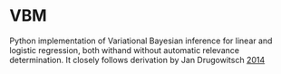 # VBM

Python implementation of Variational Bayesian inference for linear and logistic regression, both withand without automatic relevance determination. It closely follows derivation by Jan Drugowitsch [2014](https://arxiv.org/pdf/1310.5438.pdf)

